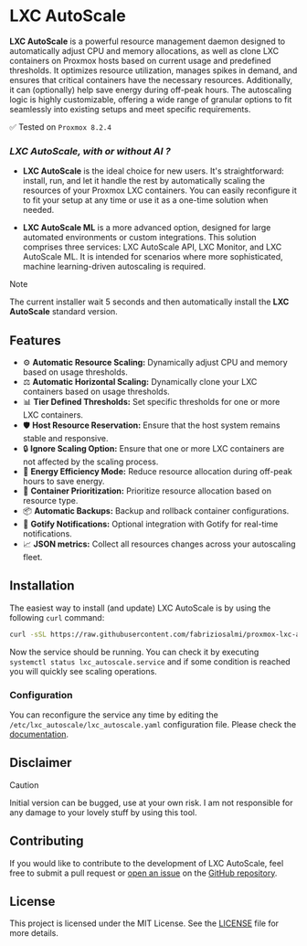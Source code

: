 # LXC AutoScale 

**LXC AutoScale** is a powerful resource management daemon designed to automatically adjust CPU and memory allocations, as well as clone LXC containers on Proxmox hosts based on current usage and predefined thresholds. It optimizes resource utilization, manages spikes in demand, and ensures that critical containers have the necessary resources. Additionally, it can (optionally) help save energy during off-peak hours. The autoscaling logic is highly customizable, offering a wide range of granular options to fit seamlessly into existing setups and meet specific requirements.

✅ Tested on `Proxmox 8.2.4`

### _LXC AutoScale, with or without AI ?_

- **LXC AutoScale** is the ideal choice for new users. It's straightforward: install, run, and let it handle the rest by automatically scaling the resources of your Proxmox LXC containers. You can easily reconfigure it to fit your setup at any time or use it as a one-time solution when needed.

- **LXC AutoScale ML** is a more advanced option, designed for large automated environments or custom integrations. This solution comprises three services: LXC AutoScale API, LXC Monitor, and LXC AutoScale ML. It is intended for scenarios where more sophisticated, machine learning-driven autoscaling is required. 


> [!NOTE]
> The current installer wait 5 seconds and then automatically install the **LXC AutoScale** standard version.

## Features

- ⚙️ **Automatic Resource Scaling:** Dynamically adjust CPU and memory based on usage thresholds.
- ⚖️ **Automatic Horizontal Scaling:** Dynamically clone your LXC containers based on usage thresholds.
- 📊 **Tier Defined Thresholds:** Set specific thresholds for one or more LXC containers.
- 🛡️ **Host Resource Reservation:** Ensure that the host system remains stable and responsive.
- 🔒 **Ignore Scaling Option:** Ensure that one or more LXC containers are not affected by the scaling process.
- 🌱 **Energy Efficiency Mode:** Reduce resource allocation during off-peak hours to save energy.
- 🚦 **Container Prioritization:** Prioritize resource allocation based on resource type.
- 📦 **Automatic Backups:** Backup and rollback container configurations.
- 🔔 **Gotify Notifications:** Optional integration with Gotify for real-time notifications.
- 📈 **JSON metrics:** Collect all resources changes across your autoscaling fleet. 

## Installation

The easiest way to install (and update) LXC AutoScale is by using the following `curl` command:

```bash
curl -sSL https://raw.githubusercontent.com/fabriziosalmi/proxmox-lxc-autoscale/main/install.sh | bash
```

Now the service should be running. You can check it by executing `systemctl status lxc_autoscale.service` and if some condition is reached you will quickly see scaling operations. 

### Configuration

You can reconfigure the service any time by editing the `/etc/lxc_autoscale/lxc_autoscale.yaml` configuration file.
Please check the [documentation](https://github.com/fabriziosalmi/proxmox-lxc-autoscale/blob/main/docs/lxc_autoscale.md).

## Disclaimer

> [!CAUTION]
> Initial version can be bugged, use at your own risk. I am not responsible for any damage to your lovely stuff by using this tool.

## Contributing

If you would like to contribute to the development of LXC AutoScale, feel free to submit a pull request or [open an issue](https://github.com/fabriziosalmi/proxmox-lxc-autoscale/issues/new/choose) on the [GitHub repository](https://github.com/fabriziosalmi/proxmox-lxc-autoscale).

## License

This project is licensed under the MIT License. See the [LICENSE](LICENSE) file for more details.
